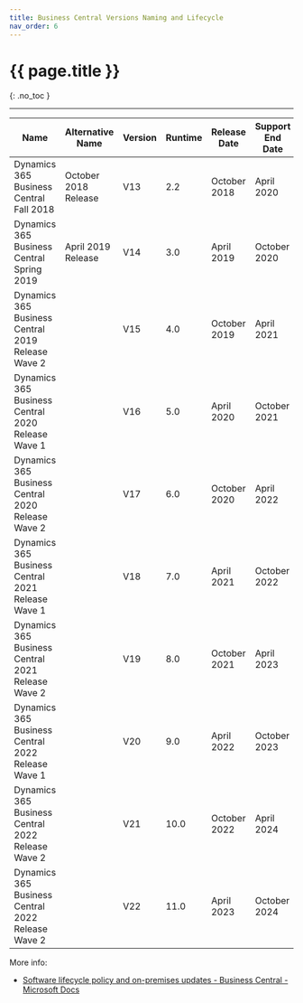 ```yaml
---
title: Business Central Versions Naming and Lifecycle
nav_order: 6
---
```


# {{ page.title }}
{: .no_toc }

---

| Name                                              | Alternative Name     | Version | Runtime | Release Date | Support End Date |
| ------------------------------------------------- | -------------------- | ------- | ------- | ------------ | ---------------- |
| Dynamics 365 Business Central Fall 2018           | October 2018 Release | V13     | 2.2     | October 2018 | April 2020       |
| Dynamics 365 Business Central Spring 2019         | April 2019 Release   | V14     | 3.0     | April 2019   | October 2020     |
| Dynamics 365 Business Central 2019 Release Wave 2 |                      | V15     | 4.0     | October 2019 | April 2021       |
| Dynamics 365 Business Central 2020 Release Wave 1 |                      | V16     | 5.0     | April 2020   | October 2021     |
| Dynamics 365 Business Central 2020 Release Wave 2 |                      | V17     | 6.0     | October 2020 | April 2022       |
| Dynamics 365 Business Central 2021 Release Wave 1 |                      | V18     | 7.0     | April 2021   | October 2022     |
| Dynamics 365 Business Central 2021 Release Wave 2 |                      | V19     | 8.0     | October 2021 | April 2023       |
| Dynamics 365 Business Central 2022 Release Wave 1 |                      | V20     | 9.0     | April 2022   | October 2023     |
| Dynamics 365 Business Central 2022 Release Wave 2 |                      | V21     | 10.0    | October 2022 | April 2024       | 
| Dynamics 365 Business Central 2022 Release Wave 2 |                      | V22     | 11.0    | April 2023   | October 2024     | 

More info:

* [Software lifecycle policy and on-premises updates - Business Central - Microsoft Docs](https://docs.microsoft.com/en-us/dynamics365/business-central/dev-itpro/terms/lifecycle-policy-on-premises)